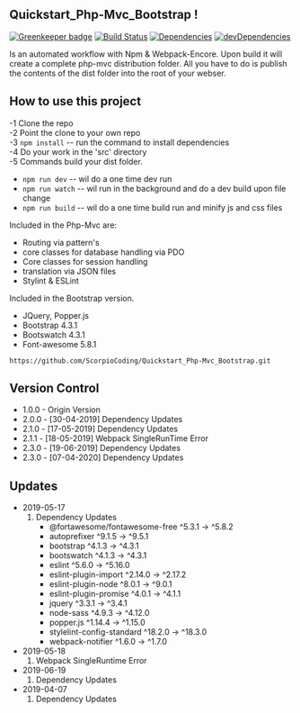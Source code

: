 ## Quickstart_Php-Mvc_Bootstrap !

[![Greenkeeper badge][greenkeeper-image]][greenkeeper-url] [![Build Status][travis-image]][travis-url] [![Dependencies][dep-image]][dep-url] [![devDependencies][devdep-image]][devdep-url]

Is an automated workflow with Npm & Webpack-Encore. Upon build it will create a complete php-mvc distribution folder. All you have to do is publish the contents of the dist folder into the root of your webser.

## How to use this project

-1 Clone the repo  
-2 Point the clone to your own repo  
-3 `npm install` -- run the command to install dependencies  
-4 Do your work in the 'src' directory  
-5 Commands build your dist folder.

- `npm run dev` -- wil do a one time dev run
- `npm run watch` -- wil run in the background and do a dev build upon file change
- `npm run build` -- wil do a one time build run and minify js and css files

Included in the Php-Mvc are:

- Routing via pattern's
- core classes for database handling via PDO
- Core classes for session handling
- translation via JSON files
- Stylint & ESLint

Included in the Bootstrap version.

- JQuery, Popper.js
- Bootstrap 4.3.1
- Bootswatch 4.3.1
- Font-awesome 5.8.1

`https://github.com/ScorpioCoding/Quickstart_Php-Mvc_Bootstrap.git`

[greenkeeper-url]: https://greenkeeper.io/
[greenkeeper-image]: https://badges.greenkeeper.io/scQuickstart/Quickstart_Php-Mvc_Bootstrap.svg?style=flat-square
[travis-url]: https://travis-ci.org/scQuickstart/Quickstart_Php-Mvc_Bootstrap
[travis-image]: https://travis-ci.org/scQuickstart/Quickstart_Php-Mvc_Bootstrap.svg?branch=master
[dep-url]: https://david-dm.org/scQuickstart/Quickstart_Php-Mvc_Bootstrap
[dep-image]: https://david-dm.org/scQuickstart/Quickstart_Php-Mvc_Bootstrap/status.svg?style=flat
[devdep-url]: https://david-dm.org/scQuickstart/Quickstart_Php-Mvc_Bootstrap?type=dev
[devdep-image]: https://david-dm.org/scQuickstart/Quickstart_Php-Mvc_Bootstrap/dev-status.svg?style=flat

## Version Control

- 1.0.0 - Origin Version
- 2.0.0 - [30-04-2019] Dependency Updates
- 2.1.0 - [17-05-2019] Dependency Updates
- 2.1.1 - [18-05-2019] Webpack SingleRunTime Error
- 2.3.0 - [19-06-2019] Dependency Updates
- 2.3.0 - [07-04-2020] Dependency Updates

## Updates

- 2019-05-17
  1. Dependency Updates
     - @fortawesome/fontawesome-free ^5.3.1 → ^5.8.2
     - autoprefixer ^9.1.5 → ^9.5.1
     - bootstrap ^4.1.3 → ^4.3.1
     - bootswatch ^4.1.3 → ^4.3.1
     - eslint ^5.6.0 → ^5.16.0
     - eslint-plugin-import ^2.14.0 → ^2.17.2
     - eslint-plugin-node ^8.0.1 → ^9.0.1
     - eslint-plugin-promise ^4.0.1 → ^4.1.1
     - jquery ^3.3.1 → ^3.4.1
     - node-sass ^4.9.3 → ^4.12.0
     - popper.js ^1.14.4 → ^1.15.0
     - stylelint-config-standard ^18.2.0 → ^18.3.0
     - webpack-notifier ^1.6.0 → ^1.7.0
- 2019-05-18
  1.  Webpack SingleRuntime Error
- 2019-06-19
  1. Dependency Updates
- 2019-04-07
  1. Dependency Updates
